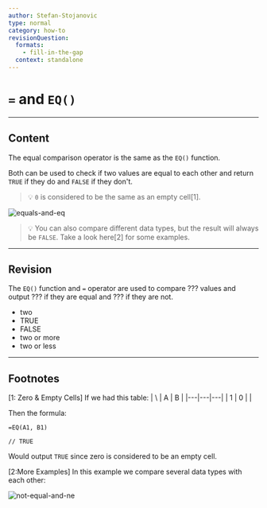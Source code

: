 ```yaml
---
author: Stefan-Stojanovic
type: normal
category: how-to
revisionQuestion:
  formats:
    - fill-in-the-gap
  context: standalone
---
```


# `=` and `EQ()`


---

## Content

The equal comparison operator is the same as the `EQ()` function.

Both can be used to check if two values are equal to each other and return `TRUE` if they do and `FALSE` if they don't.

> 💡 `0` is considered to be the same as an empty cell[1].

![equals-and-eq](https://img.enkipro.com/1ec10a0d6172e2c11921995170d8d54d.png)

> 💡 You can also compare different data types, but the result will always be `FALSE`. Take a look here[2] for some examples.


---

## Revision

The `EQ()` function and `=` operator are used to compare ??? values and output ??? if they are equal and ??? if they are not.

- two
- TRUE
- FALSE
- two or more 
- two or less


---

## Footnotes

[1: Zero & Empty Cells]
If we had this table:
| \ | A | B |
|---|---|---|
| 1 | 0 |   |

Then the formula:

```plain-text
=EQ(A1, B1)

// TRUE
```

Would output `TRUE` since zero is considered to be an empty cell.

[2:More Examples]
In this example we compare several data types with each other:

![not-equal-and-ne](https://img.enkipro.com/5582298d31568b41b6a4c05147d9f345.png)
